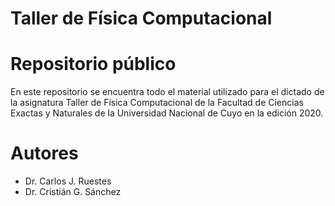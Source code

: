 # Taller de Física Computacional
# Repositorio público

En este repositorio se encuentra todo el material utilizado para el dictado de la asignatura Taller de Física Computacional de la Facultad de Ciencias Exactas y Naturales de la Universidad Nacional de Cuyo en la edición 2020. 

# Autores

 - Dr. Carlos J. Ruestes
 - Dr. Cristián G. Sánchez

